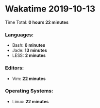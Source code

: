 # Wakatime 2019-10-13

Time Total: **0 hours 22 minutes**

### Languages:
- Bash: **6 minutes** 
- Jade: **13 minutes** 
- LESS: **2 minutes** 

### Editors:
- Vim: **22 minutes** 

### Operating Systems:
- Linux: **22 minutes** 

